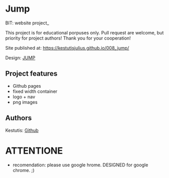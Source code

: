 # Jump

BIT: website project\_

This project is for educational porpuses only. Pull request are welcome, but priority for project authors! Thank you for your cooperation!

Site published at: https://kestutisjulius.github.io/008_jump/

Design: [JUMP](./img/jump.jpg)

## Project features

- Github pages
- fixed width container
- logo + nav
- png images

## Authors

Kestutis: [Github](https://github.com/Kestutisjulius)

# ATTENTIONE

- recomendation:
  please use google hrome. DESIGNED for google chrome. ;)
